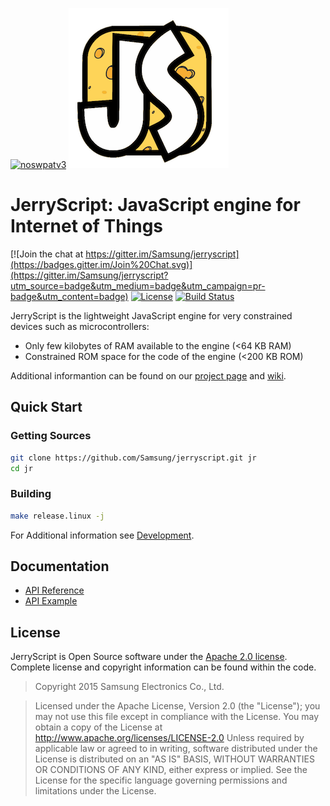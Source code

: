 [![noswpatv3](http://zoobab.wdfiles.com/local--files/start/noupcv3.jpg)](https://ffii.org/donate-now-to-save-europe-from-software-patents-says-ffii/)
![](https://github.com/Samsung/jerryscript/blob/master/LOGO.png)
# JerryScript: JavaScript engine for Internet of Things
[![Join the chat at https://gitter.im/Samsung/jerryscript](https://badges.gitter.im/Join%20Chat.svg)](https://gitter.im/Samsung/jerryscript?utm_source=badge&utm_medium=badge&utm_campaign=pr-badge&utm_content=badge)
[![License](https://img.shields.io/badge/licence-Apache%202.0-brightgreen.svg?style=flat)](LICENSE)
[![Build Status](https://travis-ci.org/Samsung/jerryscript.svg?branch=master)](https://travis-ci.org/Samsung/jerryscript)


JerryScript is the lightweight JavaScript engine for very constrained devices such as microcontrollers:
- Only few kilobytes of RAM available to the engine (&lt;64 KB RAM)
- Constrained ROM space for the code of the engine (&lt;200 KB ROM)

Additional informantion can be found on our [project page](http://samsung.github.io/jerryscript/) and  [wiki](https://github.com/Samsung/jerryscript/wiki).

## Quick Start
### Getting Sources
```bash
git clone https://github.com/Samsung/jerryscript.git jr
cd jr
```

### Building
```bash
make release.linux -j
```

For Additional information see [Development](docs/DEVELOPMENT.md).

## Documentation
- [API Reference](docs/API-REFERENCE.md)
- [API Example](docs/API-EXAMPLE.md)

## License
JerryScript is Open Source software under the [Apache 2.0 license](https://www.apache.org/licenses/LICENSE-2.0). Complete license and copyright information can be found within the code.

> Copyright 2015 Samsung Electronics Co., Ltd.

> Licensed under the Apache License, Version 2.0 (the "License"); you may not use this file except in compliance with the License. You may obtain a copy of the License at http://www.apache.org/licenses/LICENSE-2.0 Unless required by applicable law or agreed to in writing, software distributed under the License is distributed on an "AS IS" BASIS, WITHOUT WARRANTIES OR CONDITIONS OF ANY KIND, either express or implied. See the License for the specific language governing permissions and limitations under the License.
